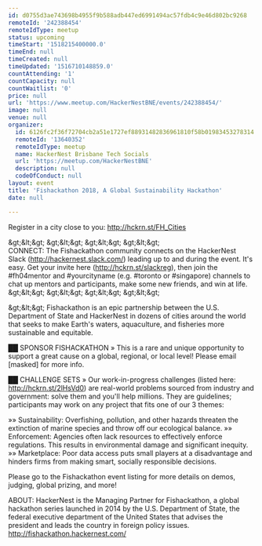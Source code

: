 ```yaml
---
id: d0755d3ae743698b4955f9b588adb447ed6991494ac57fdb4c9e46d802bc9268
remoteId: '242388454'
remoteIdType: meetup
status: upcoming
timeStart: '1518215400000.0'
timeEnd: null
timeCreated: null
timeUpdated: '1516710148859.0'
countAttending: '1'
countCapacity: null
countWaitlist: '0'
price: null
url: 'https://www.meetup.com/HackerNestBNE/events/242388454/'
image: null
venue: null
organizer:
  id: 6126fc2f36f72704cb2a51e1727ef88931482836961810f58b01983453278314
  remoteId: '13640352'
  remoteIdType: meetup
  name: HackerNest Brisbane Tech Socials
  url: 'https://meetup.com/HackerNestBNE'
  description: null
  codeOfConduct: null
layout: event
title: 'Fishackathon 2018, A Global Sustainability Hackathon'
date: null

---
```

<p>Register in a city close to you: <a href="http://hckrn.st/FH_Cities" class="linkified">http://hckrn.st/FH_Cities</a></p> <p>&amp;gt;&amp;lt;&amp;gt; &amp;gt;&amp;lt;&amp;gt; &amp;gt;&amp;lt;&amp;gt; &amp;gt;&amp;lt;&amp;gt;<br/>CONNECT: The Fishackathon community connects on the HackerNest Slack (<a href="http://hackernest.slack.com/" class="linkified">http://hackernest.slack.com/</a>) leading up to and during the event. It's easy. Get your invite here (<a href="http://hckrn.st/slackreg" class="linkified">http://hckrn.st/slackreg</a>), then join the #fh04mentor and #yourcityname (e.g. #toronto or #singapore) channels to chat up mentors and participants, make some new friends, and win at life.<br/>&amp;gt;&amp;lt;&amp;gt; &amp;gt;&amp;lt;&amp;gt; &amp;gt;&amp;lt;&amp;gt; &amp;gt;&amp;lt;&amp;gt;</p> <p>&amp;gt;&amp;lt;&amp;gt; Fishackathon is an epic partnership between the U.S. Department of State and HackerNest in dozens of cities around the world that seeks to make Earth's waters, aquaculture, and fisheries more sustainable and equitable.</p> <p>██ SPONSOR FISHACKATHON » This is a rare and unique opportunity to support a great cause on a global, regional, or local level! Please email [masked] for more info.</p> <p>██ CHALLENGE SETS » Our work-in-progress challenges (listed here: <a href="http://hckrn.st/2lHsVd0" class="linkified">http://hckrn.st/2lHsVd0</a>) are real-world problems sourced from industry and government: solve them and you'll help millions. They are guidelines; participants may work on any project that fits one of our 3 themes:</p> <p>»» Sustainability: Overfishing, pollution, and other hazards threaten the extinction of marine species and throw off our ecological balance. »» Enforcement: Agencies often lack resources to effectively enforce regulations. This results in environmental damage and significant inequity. »» Marketplace: Poor data access puts small players at a disadvantage and hinders firms from making smart, socially responsible decisions.</p> <p>Please go to the Fishackathon event listing for more details on demos, judging, global prizing, and more!</p> <p>ABOUT: HackerNest is the Managing Partner for Fishackathon, a global hackathon series launched in 2014 by the U.S. Department of State, the federal executive department of the United States that advises the president and leads the country in foreign policy issues. <a href="http://fishackathon.hackernest.com/" class="linkified">http://fishackathon.hackernest.com/</a></p> 
